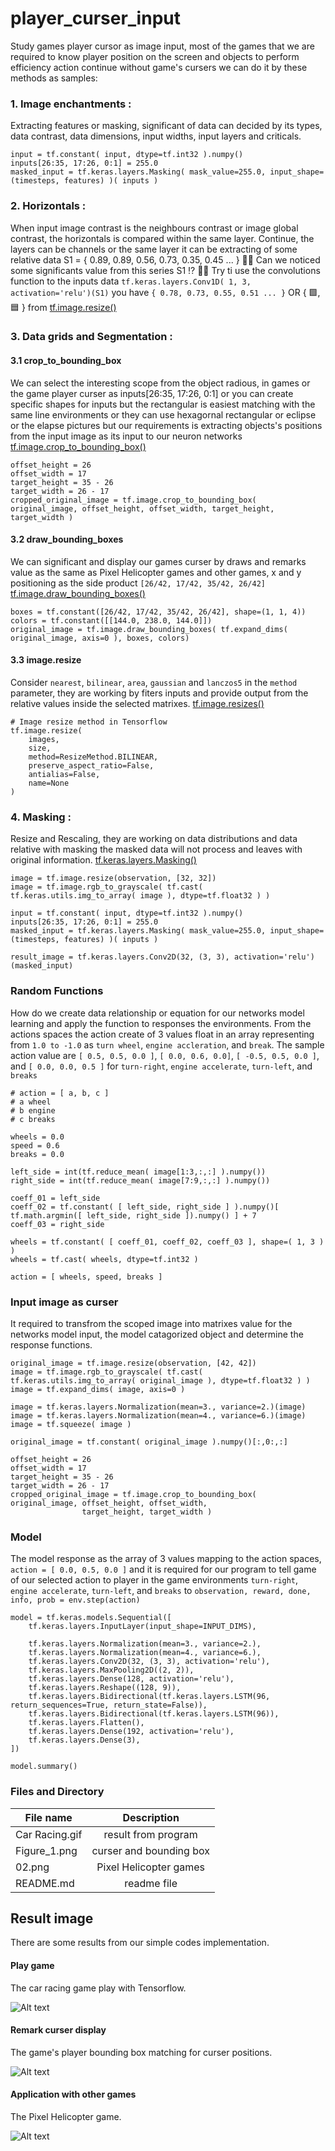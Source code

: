 # player_curser_input

Study games player cursor as image input, most of the games that we are required to know player position on the screen and objects to perform efficiency action continue without game's cursers we can do it by these methods as samples:

### 1. Image enchantments : ### 

Extracting features or masking, significant of data can decided by its types, data contrast, data dimensions, input widths, input layers and criticals.

```
input = tf.constant( input, dtype=tf.int32 ).numpy()
inputs[26:35, 17:26, 0:1] = 255.0
masked_input = tf.keras.layers.Masking( mask_value=255.0, input_shape=(timesteps, features) )( inputs )
```

### 2. Horizontals : ###

When input image contrast is the neighbours contrast or image global contrast, the horizontals is compared within the same layer. Continue, the layers can be channels or the same layer it can be extracting of some relative data S1 = { 0.89, 0.89, 0.56, 0.73, 0.35, 0.45 ... } 👧💬 Can we noticed some significants value from this series S1 ⁉️ 👧💬 Try ti use the convolutions function to the inputs data ```tf.keras.layers.Conv1D( 1, 3, activation='relu')(S1)``` you have ```{ 0.78, 0.73, 0.55, 0.51 ... }``` OR { 🟩, 🟦 } from [tf.image.resize()](https://www.tensorflow.org/api_docs/python/tf/image/resize)

### 3. Data grids and Segmentation :  ###

#### 3.1 crop_to_bounding_box ####

We can select the interesting scope from the object radious, in games or the game player curser as inputs[26:35, 17:26, 0:1] or you can create specific shapes for inputs but the rectangular is easiest matching with the same line environments or they can use hexagornal rectangular or eclipse or the elapse pictures but our requirements is extracting objects's positions from the input image as its input to our neuron networks [tf.image.crop_to_bounding_box()](https://www.tensorflow.org/api_docs/python/tf/image/crop_to_bounding_box)

```
offset_height = 26
offset_width = 17
target_height = 35 - 26
target_width = 26 - 17
cropped_original_image = tf.image.crop_to_bounding_box( original_image, offset_height, offset_width, target_height, target_width )
```

#### 3.2 draw_bounding_boxes #### 

We can significant and display our games curser by draws and remarks value as the same as Pixel Helicopter games and other games, x and y positioning as the side product ```[26/42, 17/42, 35/42, 26/42]``` [tf.image.draw_bounding_boxes()](https://www.tensorflow.org/api_docs/python/tf/image/draw_bounding_boxes)

```
boxes = tf.constant([26/42, 17/42, 35/42, 26/42], shape=(1, 1, 4))
colors = tf.constant([[144.0, 238.0, 144.0]])
original_image = tf.image.draw_bounding_boxes( tf.expand_dims( original_image, axis=0 ), boxes, colors)
```

#### 3.3 image.resize ####

Consider ```nearest```, ```bilinear```, ```area```, ```gaussian``` and ```lanczos5``` in the ```method``` parameter, they are working by fiters inputs and provide output from the relative values inside the selected matrixes. [tf.image.resizes()](https://www.tensorflow.org/api_docs/python/tf/image/resize)

```
# Image resize method in Tensorflow
tf.image.resize(
    images,
    size,
    method=ResizeMethod.BILINEAR,
    preserve_aspect_ratio=False,
    antialias=False,
    name=None
)
```



### 4. Masking : ###

Resize and Rescaling, they are working on data distributions and data relative with masking the masked data will not process and leaves with original information. [tf.keras.layers.Masking()](https://www.tensorflow.org/api_docs/python/tf/keras/layers/Masking)
	
```
image = tf.image.resize(observation, [32, 32])
image = tf.image.rgb_to_grayscale( tf.cast( tf.keras.utils.img_to_array( image ), dtype=tf.float32 ) )

input = tf.constant( input, dtype=tf.int32 ).numpy()
inputs[26:35, 17:26, 0:1] = 255.0
masked_input = tf.keras.layers.Masking( mask_value=255.0, input_shape=(timesteps, features) )( inputs )

result_image = tf.keras.layers.Conv2D(32, (3, 3), activation='relu')(masked_input)
```

### Random Functions ###

How do we create data relationship or equation for our networks model learning and apply the function to responses the environments. From the actions spaces the action create of 3 values float in an array representing from ```1.0 to -1.0``` as ```turn wheel```, ```engine accleration```, and ```break```. The sample action value are ```[ 0.5, 0.5, 0.0 ]```, ```[ 0.0, 0.6, 0.0]```, ```[ -0.5, 0.5, 0.0 ]```, and ```[ 0.0, 0.0, 0.5 ]``` for ```turn-right```, ```engine accelerate```, ```turn-left```, and ```breaks```  

```
# action = [ a, b, c ]
# a wheel
# b engine
# c breaks

wheels = 0.0
speed = 0.6
breaks = 0.0
	
left_side = int(tf.reduce_mean( image[1:3,:,:] ).numpy())
right_side = int(tf.reduce_mean( image[7:9,:,:] ).numpy())
	
coeff_01 = left_side
coeff_02 = tf.constant( [ left_side, right_side ] ).numpy()[ tf.math.argmin([ left_side, right_side ]).numpy() ] + 7
coeff_03 = right_side
	
wheels = tf.constant( [ coeff_01, coeff_02, coeff_03 ], shape=( 1, 3 ) )
wheels = tf.cast( wheels, dtype=tf.int32 )

action = [ wheels, speed, breaks ]
```

### Input image as curser ###

It required to transfrom the scoped image into matrixes value for the networks model input, the model catagorized object and determine the response functions.

```
original_image = tf.image.resize(observation, [42, 42])
image = tf.image.rgb_to_grayscale( tf.cast( tf.keras.utils.img_to_array( original_image ), dtype=tf.float32 ) )
image = tf.expand_dims( image, axis=0 )
	
image = tf.keras.layers.Normalization(mean=3., variance=2.)(image)
image = tf.keras.layers.Normalization(mean=4., variance=6.)(image)
image = tf.squeeze( image )
	
original_image = tf.constant( original_image ).numpy()[:,0:,:]

offset_height = 26
offset_width = 17
target_height = 35 - 26
target_width = 26 - 17
cropped_original_image = tf.image.crop_to_bounding_box( original_image, offset_height, offset_width, 
				target_height, target_width )
```

### Model ###

The model response as the array of 3 values mapping to the action spaces, ```action = [ 0.0, 0.5, 0.0 ]``` and it is required for our program to tell game of our selected action to player in the game environments ```turn-right```, ```engine accelerate```, ```turn-left```, and ```breaks``` to ```observation, reward, done, info, prob = env.step(action)```

```
model = tf.keras.models.Sequential([
	tf.keras.layers.InputLayer(input_shape=INPUT_DIMS),

	tf.keras.layers.Normalization(mean=3., variance=2.),
	tf.keras.layers.Normalization(mean=4., variance=6.),
	tf.keras.layers.Conv2D(32, (3, 3), activation='relu'),
	tf.keras.layers.MaxPooling2D((2, 2)),
	tf.keras.layers.Dense(128, activation='relu'),
	tf.keras.layers.Reshape((128, 9)),
	tf.keras.layers.Bidirectional(tf.keras.layers.LSTM(96, return_sequences=True, return_state=False)),
	tf.keras.layers.Bidirectional(tf.keras.layers.LSTM(96)),
	tf.keras.layers.Flatten(),
	tf.keras.layers.Dense(192, activation='relu'),
	tf.keras.layers.Dense(3),
])

model.summary()
```

### Files and Directory ###

| File name     | Description   |
| ------------- |:-------------:|
| Car Racing.gif 	| result from program |
| Figure_1.png      	| curser and bounding box      | 
| 02.png 	| Pixel Helicopter games      | 
| README.md 	| readme file      | 

## Result image ##

There are some results from our simple codes implementation.

#### Play game ####

The car racing game play with Tensorflow.

![Alt text](https://github.com/jkaewprateep/player_curser_input/blob/main/Car%20Racing.gif?raw=true "Title")

#### Remark curser display ####

The game's player bounding box matching for curser positions.

![Alt text](https://github.com/jkaewprateep/player_curser_input/blob/main/Figure_1.png?raw=true "Title")

#### Application with other games #### 

The Pixel Helicopter game.

![Alt text](https://github.com/jkaewprateep/player_curser_input/blob/main/02.png?raw=true "Title")
